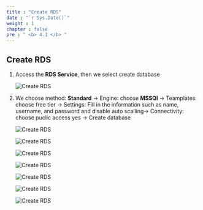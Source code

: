 ```yaml
---
title : "Create RDS"
date : "`r Sys.Date()`"
weight : 1
chapter : false
pre : " <b> 4.1 </b> "
---
```


## Create RDS

1. Access the **RDS Service**, then we select create database

   ![Create RDS](/images/4-RDS/4.2-connectrdss3/createrds.PNG?featherlight=false&width=90pc)

2. We choose method: **Standard** -> Engine: choose **MSSQl** -> Teamplates: choose free tier -> Settings: Fill in the information such as name, username, and password and disable auto scalling-> Connectivity: choose puclic access yes -> Create database
   
   ![Create RDS](/images/4-RDS/4.2-connectrdss3/choicedtb.PNG?featherlight=false&width=90pc)

   ![Create RDS](/images/4-RDS/4.2-connectrdss3/choicefreetier.PNG?featherlight=false&width=90pc)

   ![Create RDS](/images/4-RDS/4.2-connectrdss3/configUserpass.PNG?featherlight=false&width=90pc)

   ![Create RDS](/images/4-RDS/4.2-connectrdss3/disableautoscalling.PNG?featherlight=false&width=90pc)

   ![Create RDS](/images/4-RDS/4.2-connectrdss3/publicaccess.PNG?featherlight=false&width=90pc)

   ![Create RDS](/images/4-RDS/4.2-connectrdss3/disablebackup.PNG?featherlight=false&width=90pc)

   ![Create RDS](/images/4-RDS/4.2-connectrdss3/finish.PNG?featherlight=false&width=90pc)

